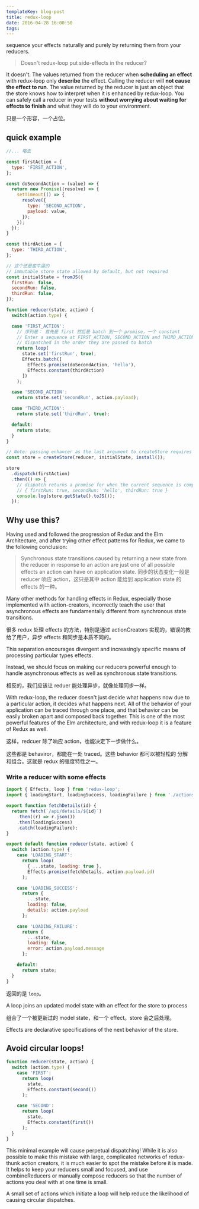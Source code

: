 ```yaml
---
templateKey: blog-post
title: redux-loop
date: 2016-04-28 16:00:50
tags:
---
```


sequence your effects naturally and purely by returning them from your reducers.

> Doesn't redux-loop put side-effects in the reducer?

It doesn't. The values returned from the reducer when **scheduling an effect** with redux-loop only **describe** the effect. Calling the reducer will **not cause the effect to run**. The value returned by the reducer is just an object that the store knows how to interpret when it is enhanced by redux-loop. You can safely call a reducer in your tests **without worrying about waiting for effects to finish** and what they will do to your environment.

只是一个形容，一个占位。

## quick example

```js
//... 略去

const firstAction = {
  type: 'FIRST_ACTION',
};

const doSecondAction = (value) => {
  return new Promise((resolve) => {
    setTimeout(() => {
      resolve({
        type: 'SECOND_ACTION',
        payload: value,
      });
    });
  });
}

const thirdAction = {
  type: 'THIRD_ACTION',
};

// 这个还是蛮牛逼的
// immutable store state allowed by default, but not required
const initialState = fromJS({
  firstRun: false,
  secondRun: false,
  thirdRun: false,
});

function reducer(state, action) {
  switch(action.type) {

  case 'FIRST_ACTION':
    // 序列是： 首先是 first 然后是 batch 到一个 promise，一个 constant
    // Enter a sequence at FIRST_ACTION, SECOND_ACTION and THIRD_ACTION will be
    // dispatched in the order they are passed to batch
    return loop(
      state.set('firstRun', true),
      Effects.batch([
        Effects.promise(doSecondAction, 'hello'),
        Effects.constant(thirdAction)
      ])
    );

  case 'SECOND_ACTION':
    return state.set('secondRun', action.payload);

  case 'THIRD_ACTION':
    return state.set('thirdRun', true);

  default:
    return state;
  }
}

// Note: passing enhancer as the last argument to createStore requires redux@>=3.1.0
const store = createStore(reducer, initialState, install());

store
  .dispatch(firstAction)
  .then(() => {
    // dispatch returns a promise for when the current sequence is complete
    // { firstRun: true, secondRun: 'hello', thirdRun: true }
    console.log(store.getState().toJS());
  });
```

## Why use this?

Having used and followed the progression of Redux and the Elm Architecture, and after trying other effect patterns for Redux, we came to the following conclusion:

> Synchronous state transitions caused by returning a new state from the reducer in response to an action are just one of all possible effects an action can have on application state.
> 同步的状态变化一般是 reducer 响应 action，这只是其中 action 能给到 application state 的 effects 的一种。

Many other methods for handling effects in Redux, especially those implemented with action-creators, incorrectly teach the user that asynchronous effects are fundamentally different from synchronous state transitions.

很多 redux 处理 effects 的方法，特别是通过 actionCreators 实现的，错误的教给了用户，异步 effects 和同步是本质不同的。

This separation encourages divergent and increasingly specific means of processing particular types effects.

Instead, we should focus on making our reducers powerful enough to handle asynchronous effects as well as synchronous state transitions.

相反的，我们应该让 reduer 能处理异步，就像处理同步一样。

With redux-loop, the reducer doesn't just decide what happens now due to a particular action, it decides what happens next. All of the behavior of your application can be traced through one place, and that behavior can be easily broken apart and composed back together. This is one of the most powerful features of the Elm architecture, and with redux-loop it is a feature of Redux as well.

这样，redcuer 除了响应 action，也能决定下一步做什么。

这些都是 behaviror，都能在一处 traced。这些 behavior 都可以被轻松的 分解和组合。这就是 redux 的强度特性之一。


### Write a reducer with some effects

```js
import { Effects, loop } from 'redux-loop';
import { loadingStart, loadingSuccess, loadingFailure } from './actions';

export function fetchDetails(id) {
  return fetch(`/api/details/${id}`)
    .then((r) => r.json())
    .then(loadingSuccess)
    .catch(loadingFailure);
}

export default function reducer(state, action) {
  switch (action.type) {
    case 'LOADING_START':
      return loop(
        { ...state, loading: true },
        Effects.promise(fetchDetails, action.payload.id)
      );

    case 'LOADING_SUCCESS':
      return {
        ...state,
        loading: false,
        details: action.payload
      };

    case 'LOADING_FAILURE':
      return {
        ...state,
        loading: false,
        error: action.payload.message
      };

    default:
      return state;
  }
}
```

返回的是 `loop`。

A loop joins an updated model state with an effect for the store to process

组合了一个被更新过的 model state，和一个 effect。store 会之后处理。

Effects are declarative specifications of the next behavior of the store.


## Avoid circular loops!

```js
function reducer(state, action) {
  switch (action.type) {
    case 'FIRST':
      return loop(
        state,
        Effects.constant(second())
      );

    case 'SECOND':
      return loop(
        state,
        Effects.constant(first())
      );
  }
}
```

This minimal example will cause perpetual dispatching! While it is also possible to make this mistake with large, complicated networks of redux-thunk action creators, it is much easier to spot the mistake before it is made. It helps to keep your reducers small and focused, and use combineReducers or manually compose reducers so that the number of actions you deal with at one time is small.

A small set of actions which initiate a loop will help reduce the likelihood of causing circular dispatches.




